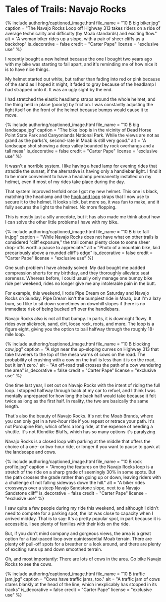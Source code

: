# Tales of Trails: Navajo Rocks

{% include authoring/captioned_image.html
    file_name = "10 B big biker.jpg"
    caption = "The Navajo Rocks Loop off Highway 313 takes riders on a ride of average technicality and difficulty (by Moab standards) and exciting flow."
    alt = "A woman biker rides up a slope, with a pair of sheer cliffs as a backdrop"
    is_decorative = false
    credit = "Carter Pape"
    license = "exclusive use"
%}

I recently bought a new helmet because the one I bought two years ago with my bike was starting to fall apart, and it's reminding me of how nice it is to have nice things.

My helmet started out white, but rather than fading into red or pink because of the sand as I hoped it might, it faded to gray because of the headlamp I had strapped onto it. It was an ugly sight by the end.

I had stretched the elastic headlamp straps around the whole helmet, and the thing held in place (poorly) by friction. I was constantly adjusting the light itself on the front of the helmet because bumps would cause it to move.

{% include authoring/captioned_image.html
    file_name = "10 B big landscape.jpg"
    caption = "The bike loop is in the vicinity of Dead Horse Point State Park and Canyonlands National Park. While the views are not as grand as the parks's, second-rate in Moab is still very good."
    alt = "A landscape shot showing a deep valley bounded by rock overhangs and a tall mesa"
    is_decorative = false
    credit = "Carter Pape"
    license = "exclusive use"
%}

It wasn't a horrible system. I like having a head lamp for evening rides that straddle the sunset, if the alternative is having only a handlebar light. I find it to be more convenient to have a headlamp permanently installed on my helmet, even if most of my rides take place during the day.

That system improved tenfold once I got my new helmet. This one is black, matching the headlamp and the [hook and loop](https://www.velcro.com/legal-and-privacy/dontsayvelcro/) straps that I now use to secure it to the helmet. It looks slick, but more so, it was fun to make, and it fully secures the light to the helmet. No more flopping.

This is mostly just a silly anecdote, but it has also made me think about how I can solve the other little problems I have with my bike.

{% include authoring/captioned_image.html
    file_name = "10 B bike fall in.jpg"
    caption = "While Navajo Rocks does not have what on other trails is considered \"cliff exposure,\" the trail comes plenty close to some sheer drop-offs worth a pause to appreciate."
    alt = "Photo of a mountain bike, laid precariously above a rounded cliff's edge"
    is_decorative = false
    credit = "Carter Pape"
    license = "exclusive use"
%}

One such problem I have already solved: My dad bought me padded compression shorts for my birthday, and they thoroughly alleviate seat soreness. Whereas before, I could usually only manage one bumpy bike ride per weekend, rides no longer give me any intolerable pain in the butt.

For example, this weekend, I rode Pipe Dream on Saturday and Navajo Rocks on Sunday. Pipe Dream isn't the bumpiest ride in Moab, but I'm a lazy bum, so I like to sit down sometimes on downhill slopes if there is no immediate risk of being bucked off over the handlebars.

Navajo Rocks also is not all that bumpy. In parts, it is downright flowy. It rides over slickrock, sand, dirt, loose rock, roots, and more. The loop is a figure eight, giving you the option to bail halfway through the roughly 18-mile loop.

{% include authoring/captioned_image.html
    file_name = "10 B blocking cow.jpg"
    caption = "A sign near the up-sloping curves on Highway 313 that take travelers to the top of the mesa warns of cows on the road. The probability of crashing with a cow on the trail is less than it is on the road, but it isn't zero."
    alt = "An off-road trail crosses the path of a cow wandering the area"
    is_decorative = false
    credit = "Carter Pape"
    license = "exclusive use"
%}

One time last year, I set out on Navajo Rocks with the intent of riding the full loop. I stopped halfway through back at my car to refuel, and I think I was mentally unprepared for how long the back half would take because it felt twice as long as the first half. In reality, the two are basically the same length.

That's also the beauty of Navajo Rocks. It's not the Moab Brands, where you can only get in a two-hour ride if you repeat or retrace your path. It's not Porcupine Rim, which offers a long ride, at the expense of needing a shuttle. It's not Klondike Bluffs, which has so many options it's paralyzing.

Navajo Rocks is a closed loop with parking at the middle that offers the choice of a one- or two-hour ride, or longer if you want to pause to gawk at the landscape and cows.

{% include authoring/captioned_image.html
    file_name = "10 B rock profile.jpg"
    caption = "Among the features on the Navajo Rocks loop is a stretch of the ride on a sharp grade of seemingly 30% in some spots. But the path crosses the grade rather than going up or down, leaving riders with a challenge of not falling sideways down the hill."
    alt = "A biker rides crossways over a steep Navajo Sandstone slope, next to a Navajo Sandstone cliff"
    is_decorative = false
    credit = "Carter Pape"
    license = "exclusive use"
%}

I saw quite a few people during my ride this weekend, and although I didn't need to compete for a parking spot, the lot was close to capacity when I arrived midday. That is to say: It's a pretty popular spot, in part because it is accessible. I see plenty of families with their kids on the ride.

But, if you don't mind company and gorgeous views, the area is a great option for a fast-paced loop over quintessential Moab terrain. There are plenty off pull-off spots for a breather or a look around, and there are plenty of exciting runs up and down smoothed terrain.

Oh, and most importantly: There are lots of cows in the area. Go bike Navajo Rocks to see the cows.

{% include authoring/captioned_image.html
    file_name = "10 B traffic jam.jpg"
    caption = "Cows have traffic jams, too."
    alt = "A traffic jam of cows stares blankly at the head of the line, which inexplicably has stopped in its tracks"
    is_decorative = false
    credit = "Carter Pape"
    license = "exclusive use"
%}
